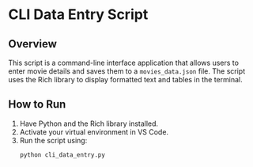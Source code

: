 # CLI Data Entry Script

## Overview
This script is a command-line interface application that allows users to enter movie details and saves them to a `movies_data.json` file. The script uses the Rich library to display formatted text and tables in the terminal.

## How to Run
1. Have Python and the Rich library installed.
2. Activate your virtual environment in VS Code.
3. Run the script using:
   ```bash
   python cli_data_entry.py
